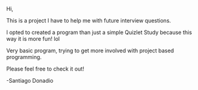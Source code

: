 Hi,

This is a project I have to help me with future interview questions. 

I opted to created a program than just a simple Quizlet Study
because this way it is more fun! lol

Very basic program, trying to get more involved with project based programming.

Please feel free to check it out!

-Santiago Donadio